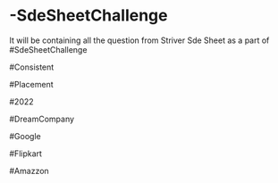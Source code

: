 # -SdeSheetChallenge

It will be containing all the question from Striver Sde Sheet as a part of #SdeSheetChallenge



#Consistent 

#Placement 

#2022 

#DreamCompany 

#Google 

#Flipkart 

#Amazzon
